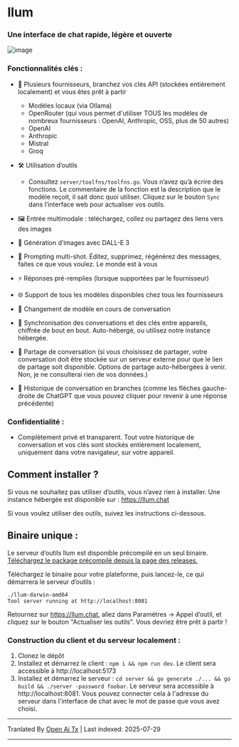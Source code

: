 # llum

### Une interface de chat rapide, légère et ouverte

![image](https://github.com/user-attachments/assets/38cc47cf-06a3-4dca-8ee5-d9c9edf57903)

### Fonctionnalités clés :

- 🔌 Plusieurs fournisseurs, branchez vos clés API (stockées entièrement localement) et vous êtes prêt à partir

  - Modèles locaux (via Ollama)
  - OpenRouter (qui vous permet d'utiliser TOUS les modèles de nombreux fournisseurs : OpenAI, Anthropic, OSS, plus de 50 autres)
  - OpenAI
  - Anthropic
  - Mistral
  - Groq

- 🛠️ Utilisation d’outils
  - Consultez `server/toolfns/toolfns.go`. Vous n’avez qu’à écrire des fonctions. Le commentaire de la fonction est la description que le modèle reçoit, il sait donc quoi utiliser. Cliquez sur le bouton `Sync` dans l’interface web pour actualiser vos outils.
- 🖼️ Entrée multimodale : téléchargez, collez ou partagez des liens vers des images
- 🎨 Génération d’images avec DALL-E 3
- 📝 Prompting multi-shot. Éditez, supprimez, régénérez des messages, faites ce que vous voulez. Le monde est à vous
- ⚡ Réponses pré-remplies (lorsque supportées par le fournisseur)
- 🌐 Support de tous les modèles disponibles chez tous les fournisseurs
- 🔄 Changement de modèle en cours de conversation
- 🔐 Synchronisation des conversations et des clés entre appareils, chiffrée de bout en bout. Auto-hébergé, ou utilisez notre instance hébergée.
- 🔗 Partage de conversation (si vous choisissez de partager, votre conversation doit être stockée sur un serveur externe pour que le lien de partage soit disponible. Options de partage auto-hébergées à venir. Non, je ne consulterai rien de vos données.)
- 🌿 Historique de conversation en branches (comme les flèches gauche-droite de ChatGPT que vous pouvez cliquer pour revenir à une réponse précédente)

### Confidentialité :

- Complètement privé et transparent. Tout votre historique de conversation et vos clés sont stockés entièrement localement, uniquement dans votre navigateur, sur votre appareil.

## Comment installer ?

Si vous ne souhaitez pas utiliser d’outils, vous n’avez rien à installer. Une instance hébergée est disponible sur : https://llum.chat

Si vous voulez utiliser des outils, suivez les instructions ci-dessous.

## Binaire unique :

Le serveur d’outils llum est disponible précompilé en un seul binaire. [Téléchargez le package précompilé depuis la page des releases.](https://github.com/zakkor/llum/releases)

Téléchargez le binaire pour votre plateforme, puis lancez-le, ce qui démarrera le serveur d’outils :

```
./llum-darwin-amd64
Tool server running at http://localhost:8081
```

Retournez sur https://llum.chat, allez dans Paramètres -> Appel d’outil, et cliquez sur le bouton "Actualiser les outils". Vous devriez être prêt à partir !

### Construction du client et du serveur localement :

1. Clonez le dépôt
2. Installez et démarrez le client : `npm i && npm run dev`. Le client sera accessible à http://localhost:5173
3. Installez et démarrez le serveur : `cd server && go generate ./... && go build && ./server -password foobar`. Le serveur sera accessible à http://localhost:8081. Vous pouvez connecter cela à l'adresse du serveur dans l'interface de chat avec le mot de passe que vous avez choisi.


---

Tranlated By [Open Ai Tx](https://github.com/OpenAiTx/OpenAiTx) | Last indexed: 2025-07-29

---
